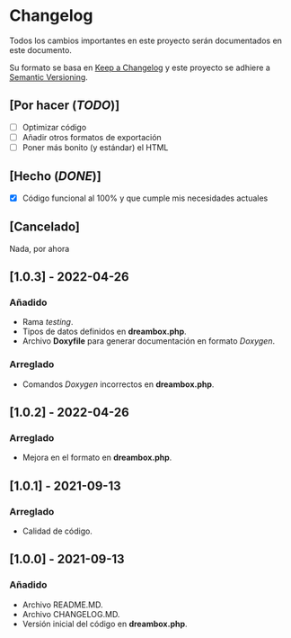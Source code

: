 # Changelog
Todos los cambios importantes en este proyecto serán documentados en este documento.

Su formato se basa en [Keep a Changelog](https://keepachangelog.com/en/1.0.0/) y este proyecto se adhiere a [Semantic Versioning](https://semver.org/spec/v2.0.0.html).

## [Por hacer (*TODO*)]
- [ ] Optimizar código
- [ ] Añadir otros formatos de exportación
- [ ] Poner más bonito (y estándar) el HTML

## [Hecho (*DONE*)]
- [x] Código funcional al 100% y que cumple mis necesidades actuales


## [Cancelado]
Nada, por ahora

## [1.0.3] - 2022-04-26
### Añadido
- Rama *testing*.
- Tipos de datos definidos en **dreambox.php**.
- Archivo **Doxyfile** para generar documentación en formato *Doxygen*.

### Arreglado
- Comandos *Doxygen* incorrectos en **dreambox.php**.

## [1.0.2] - 2022-04-26
### Arreglado
- Mejora en el formato en **dreambox.php**.

## [1.0.1] - 2021-09-13
### Arreglado
- Calidad de código.

## [1.0.0] - 2021-09-13
### Añadido
- Archivo README.MD.
- Archivo CHANGELOG.MD.
- Versión inicial del código en **dreambox.php**.
